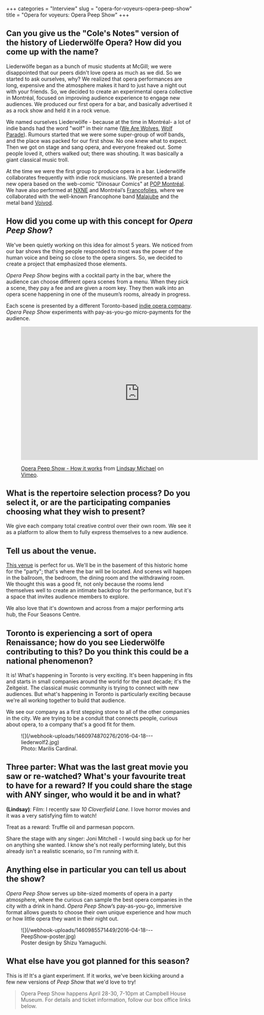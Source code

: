 +++
categories = "Interview"
slug = "opera-for-voyeurs-opera-peep-show"
title = "Opera for voyeurs: Opera Peep Show"
+++

## Can you give us the "Cole's Notes" version of the history of Liederwölfe Opera? How did you come up with the name? 

Liederwölfe began as a bunch of music students at McGill; we were disappointed that our peers didn't love opera as much as we did. So we started to ask ourselves, why? We realized that opera performances are long, expensive and the atmosphere makes it hard to just have a night out with your friends. So, we decided to create an experimental opera collective in Montréal, focused on improving audience experience to engage new audiences. We produced our first opera for a bar, and basically advertised it as a rock show and held it in a rock venue. 

We named ourselves Liederwölfe - because at the time in Montréal- a lot of indie bands had the word "wolf" in their name ([We Are Wolves](http://www.wearewolves.net/), [Wolf Parade](http://www.wolfparade.com/)). Rumours started that we were some super-group of wolf bands, and the place was packed for our first show. No one knew what to expect. Then we got on stage and sang opera, and everyone freaked out. Some people loved it, others walked out; there was shouting. It was basically a giant classical music troll.

At the time we were the first group to produce opera in a bar. Liederwölfe collaborates frequently with indie rock musicians. We presented a brand new opera based on the web-comic "Dinosaur Comics" at [POP Montréal](http://popmontreal.com/). We have also performed at [NXNE](http://nxne.com/information/) and Montréal’s [Francofolies](http://www.francofolies.com/default-fr.aspx), where we collaborated with the well-known Francophone band [Malajube](http://www.malajube.com/) and the metal band [Voivod](http://voivod.net/).

## How did you come up with this concept for *Opera Peep Show*? 

We've been quietly working on this idea for almost 5 years. We noticed from our bar shows the thing people responded to most was the power of the human voice and being so close to the opera singers. So, we decided to create a project that emphasized those elements.

*Opera Peep Show* begins with a cocktail party in the bar, where the audience can choose different opera scenes from a menu. When they pick a scene, they pay a fee and are given a room key. They then walk into an opera scene happening in one of the museum’s rooms, already in progress.

Each scene is presented by a different Toronto-based [indie opera company](/scene/companies/indie-opera-to/). *Opera Peep Show* experiments with pay-as-you-go micro-payments for the audience.

<figure data-type="video">
<iframe src="https://player.vimeo.com/video/159998091" width="640" height="360" frameborder="0" webkitallowfullscreen mozallowfullscreen allowfullscreen></iframe>
<p><a href="https://vimeo.com/159998091">Opera Peep Show - How it works</a> from <a href="https://vimeo.com/user32829887">Lindsay Michael</a> on <a href="https://vimeo.com">Vimeo</a>.</p>
</figure>

## What is the repertoire selection process? Do you select it, or are the participating companies choosing what they wish to present?

We give each company total creative control over their own room. We see it as a platform to allow them to fully express themselves to a new audience.

## Tell us about the venue. 

[This venue](http://www.campbellhousemuseum.ca/) is perfect for us. We'll be in the basement of this historic home for the "party"; that's where the bar will be located. And scenes will happen in the ballroom, the bedroom, the dining room and the withdrawing room. We thought this was a good fit, not only because the rooms lend themselves well to create an intimate backdrop for the performance, but it's a space that invites audience members to explore.

We also love that it's downtown and across from a major performing arts hub, the Four Seasons Centre.

## Toronto is experiencing a sort of opera Renaissance; how do you see Liederwölfe contributing to this? Do you think this could be a national phenomenon?

It is! What's happening in Toronto is very exciting. It's been happening in fits and starts in small companies around the world for the past decade; it's the Zeitgeist. The classical music community is trying to connect with new audiences. But what's happening in Toronto is particularly exciting because we're all working together to build that audience.

We see our company as a first stepping stone to all of the other companies in the city. We are trying to be a conduit that connects people, curious about opera, to a company that's a good fit for them.

<figure data-type="image">![](/webhook-uploads/1460974870276/2016-04-18---liederwolf2.jpg)<figcaption>Photo: Marilis Cardinal.</figcaption>
</figure>

## Three parter: What was the last great movie you saw or re-watched? What's your favourite treat to have for a reward? If you could share the stage with ANY singer, who would it be and in what? 

**(Lindsay)**: Film: I recently saw *10 Cloverfield Lane.* I love horror movies and it was a very satisfying film to watch!

Treat as a reward: Truffle oil and parmesan popcorn.

Share the stage with any singer: Joni Mitchell - I would sing back up for her on anything she wanted. I know she's not really performing lately, but this already isn't a realistic scenario, so I'm running with it.

## Anything else in particular you can tell us about the show? 

*Opera Peep Show* serves up bite-sized moments of opera in a party atmosphere, where the curious can sample the best opera companies in the city with a drink in hand. *Opera Peep Show*’s pay-as-you-go, immersive format allows guests to choose their own unique experience and how much or how little opera they want in their night out.

<figure data-type="image">![](/webhook-uploads/1460985571449/2016-04-18---PeepShow-poster.jpg)<figcaption>Poster design by Shizu Yamaguchi.</figcaption>
</figure>

## What else have you got planned for this season? 

This is it! It's a giant experiment. If it works, we've been kicking around a few new versions of *Peep Show* that we'd love to try!

>Opera Peep Show happens April 28-30, 7-10pm at Campbell House Museum. For details and ticket information, follow our box office links below.
